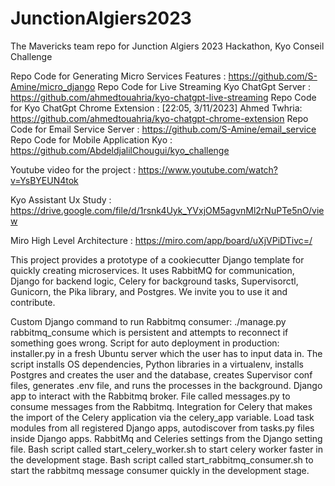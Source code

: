 # JunctionAlgiers2023
The Mavericks team repo for Junction Algiers 2023 Hackathon, Kyo Conseil Challenge


Repo Code for Generating Micro Services Features : https://github.com/S-Amine/micro_django
Repo Code for Live Streaming Kyo ChatGpt Server : https://github.com/ahmedtouahria/kyo-chatgpt-live-streaming
Repo Code for Kyo ChatGpt Chrome Extension : [22:05, 3/11/2023] Ahmed Twhria: https://github.com/ahmedtouahria/kyo-chatgpt-chrome-extension
Repo Code for Email Service Server : https://github.com/S-Amine/email_service
Repo Code for Mobile Application Kyo : https://github.com/AbdeldjalilChougui/kyo_challenge

Youtube video for the project : https://www.youtube.com/watch?v=YsBYEUN4tok

Kyo Assistant Ux Study : https://drive.google.com/file/d/1rsnk4Uyk_YVxjOM5agvnMl2rNuPTe5nO/view

Miro High Level Architecture : https://miro.com/app/board/uXjVPiDTivc=/



This project provides a prototype of a cookiecutter Django template for quickly creating microservices. It uses RabbitMQ for communication, Django for backend logic, Celery for background tasks, Supervisorctl, Gunicorn, the Pika library, and Postgres. We invite you to use it and contribute.

Custom Django command to run Rabbitmq consumer: ./manage.py rabbitmq_consume which is persistent and attempts to reconnect if something goes wrong.
Script for auto deployment in production: installer.py in a fresh Ubuntu server which the user has to input data in. The script installs OS dependencies, Python libraries in a virtualenv, installs Postgres and creates the user and the database, creates Supervisor conf files, generates .env file, and runs the processes in the background.
Django app to interact with the Rabbitmq broker.
File called messages.py to consume messages from the Rabbitmq.
Integration for Celery that makes the import of the Celery application via the celery_app variable.
Load task modules from all registered Django apps, autodiscover from tasks.py files inside Django apps.
RabbitMq and Celeries settings from the Django setting file.
Bash script called start_celery_worker.sh to start celery worker faster in the development stage.
Bash script called start_rabbitmq_consumer.sh to start the rabbitmq message consumer quickly in the development stage.
